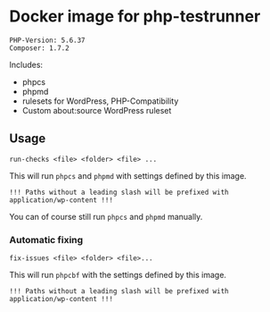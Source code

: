 # Docker image for php-testrunner

    PHP-Version: 5.6.37
    Composer: 1.7.2

Includes:

* phpcs
* phpmd
* rulesets for WordPress, PHP-Compatibility
* Custom about:source WordPress ruleset

## Usage

    run-checks <file> <folder> <file> ...

This will run `phpcs` and `phpmd` with settings defined by this image.

    !!! Paths without a leading slash will be prefixed with application/wp-content !!!

You can of course still run `phpcs` and `phpmd` manually.

### Automatic fixing

    fix-issues <file> <folder> <file>...
    
This will run `phpcbf` with the settings defined by this image.  
  
    !!! Paths without a leading slash will be prefixed with application/wp-content !!!
